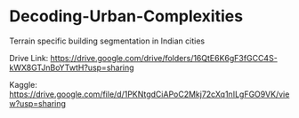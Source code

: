 # Decoding-Urban-Complexities
Terrain specific building segmentation in Indian cities

Drive Link: https://drive.google.com/drive/folders/16QtE6K6gF3fGCC4S-kWX8GTJnBoYTwtH?usp=sharing

Kaggle: https://drive.google.com/file/d/1PKNtgdCiAPoC2Mkj72cXq1nILgFGO9VK/view?usp=sharing
